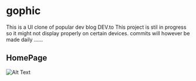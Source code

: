 # gophic
This is a UI clone of popular dev blog DEV.to
This project is stil in progress so it might not display properly on certain devices.
commits will however be made daily ......

## HomePage
![Alt Text](https://github.com/DTGlov/gophic/blob/main/src/assets/gophic.png)

